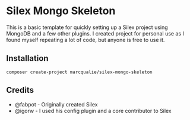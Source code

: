 # Silex Mongo Skeleton

This is a basic template for quickly setting up a Silex project using MongoDB and a few other plugins.
I created project for personal use as I found myself repeating a lot of code, but anyone is free to use it.


## Installation

	composer create-project marcqualie/silex-mongo-skeleton


## Credits

- @fabpot - Originally created Silex
- @igorw - I used his config plugin and a core contributor to Silex